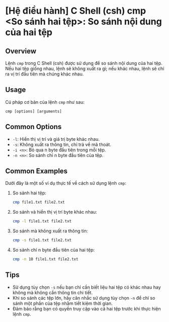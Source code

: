 # [Hệ điều hành] C Shell (csh) cmp <So sánh hai tệp>: So sánh nội dung của hai tệp

## Overview
Lệnh `cmp` trong C Shell (csh) được sử dụng để so sánh nội dung của hai tệp. Nếu hai tệp giống nhau, lệnh sẽ không xuất ra gì; nếu khác nhau, lệnh sẽ chỉ ra vị trí đầu tiên mà chúng khác nhau.

## Usage
Cú pháp cơ bản của lệnh `cmp` như sau:
```
cmp [options] [arguments]
```

## Common Options
- `-l`: Hiển thị vị trí và giá trị byte khác nhau.
- `-s`: Không xuất ra thông tin, chỉ trả về mã thoát.
- `-i <n>`: Bỏ qua n byte đầu tiên trong mỗi tệp.
- `-n <n>`: So sánh chỉ n byte đầu tiên của tệp.

## Common Examples
Dưới đây là một số ví dụ thực tế về cách sử dụng lệnh `cmp`:

1. So sánh hai tệp:
   ```bash
   cmp file1.txt file2.txt
   ```

2. So sánh và hiển thị vị trí byte khác nhau:
   ```bash
   cmp -l file1.txt file2.txt
   ```

3. So sánh mà không xuất ra thông tin:
   ```bash
   cmp -s file1.txt file2.txt
   ```

4. So sánh chỉ n byte đầu tiên của hai tệp:
   ```bash
   cmp -n 10 file1.txt file2.txt
   ```

## Tips
- Sử dụng tùy chọn `-s` nếu bạn chỉ cần biết liệu hai tệp có khác nhau hay không mà không cần thông tin chi tiết.
- Khi so sánh các tệp lớn, hãy cân nhắc sử dụng tùy chọn `-n` để chỉ so sánh một phần của tệp nhằm tiết kiệm thời gian.
- Đảm bảo rằng bạn có quyền truy cập vào cả hai tệp trước khi thực hiện lệnh `cmp`.
